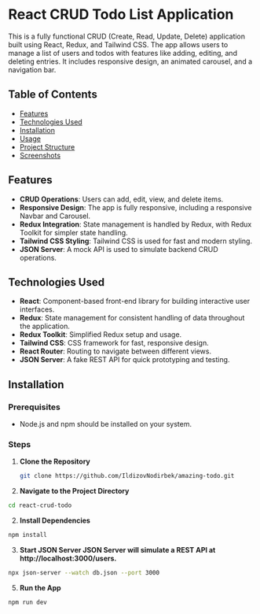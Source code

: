 # React CRUD Todo List Application

This is a fully functional CRUD (Create, Read, Update, Delete) application built using React, Redux, and Tailwind CSS. The app allows users to manage a list of users and todos with features like adding, editing, and deleting entries. It includes responsive design, an animated carousel, and a navigation bar.

## Table of Contents

- [Features](#features)
- [Technologies Used](#technologies-used)
- [Installation](#installation)
- [Usage](#usage)
- [Project Structure](#project-structure)
- [Screenshots](#screenshots)

## Features

- **CRUD Operations**: Users can add, edit, view, and delete items.
- **Responsive Design**: The app is fully responsive, including a responsive Navbar and Carousel.
- **Redux Integration**: State management is handled by Redux, with Redux Toolkit for simpler state handling.
- **Tailwind CSS Styling**: Tailwind CSS is used for fast and modern styling.
- **JSON Server**: A mock API is used to simulate backend CRUD operations.

## Technologies Used

- **React**: Component-based front-end library for building interactive user interfaces.
- **Redux**: State management for consistent handling of data throughout the application.
- **Redux Toolkit**: Simplified Redux setup and usage.
- **Tailwind CSS**: CSS framework for fast, responsive design.
- **React Router**: Routing to navigate between different views.
- **JSON Server**: A fake REST API for quick prototyping and testing.

## Installation

### Prerequisites

- Node.js and npm should be installed on your system.

### Steps

1. **Clone the Repository**

   ```bash
   git clone https://github.com/IldizovNodirbek/amazing-todo.git
   ```

2. **Navigate to the Project Directory**

```bash
cd react-crud-todo
```

2. **Install Dependencies**

```bash
npm install
```

3. **Start JSON Server JSON Server will simulate a REST API at http://localhost:3000/users.**

```bash
npx json-server --watch db.json --port 3000
```

5. **Run the App**

```bash
npm run dev
```



